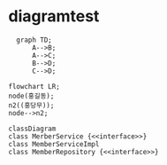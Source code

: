# diagramtest

```mermaid
  graph TD;
      A-->B;
      A-->C;
      B-->D;
      C-->D;
```

```mermaid
flowchart LR;
node(홍길동);
n2((홍당무));
node-->n2;
```

```mermaid
classDiagram
class MerberService {<<interface>>}
class MemberServiceImpl
class MemberRepository {<<interface>>}
```
